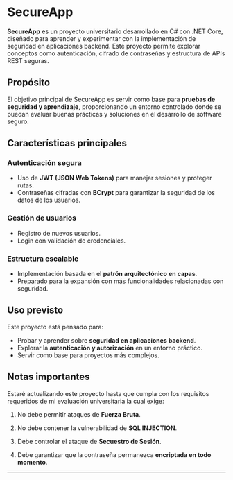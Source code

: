 # SecureApp

**SecureApp** es un proyecto universitario desarrollado en C# con .NET Core, diseñado para aprender y experimentar con la implementación de seguridad en aplicaciones backend. Este proyecto permite explorar conceptos como autenticación, cifrado de contraseñas y estructura de APIs REST seguras.

## Propósito

El objetivo principal de SecureApp es servir como base para **pruebas de seguridad y aprendizaje**, proporcionando un entorno controlado donde se puedan evaluar buenas prácticas y soluciones en el desarrollo de software seguro.

## Características principales

### Autenticación segura
- Uso de **JWT (JSON Web Tokens)** para manejar sesiones y proteger rutas.
- Contraseñas cifradas con **BCrypt** para garantizar la seguridad de los datos de los usuarios.

### Gestión de usuarios
- Registro de nuevos usuarios.
- Login con validación de credenciales.

### Estructura escalable
- Implementación basada en el **patrón arquitectónico en capas**.
- Preparado para la expansión con más funcionalidades relacionadas con seguridad.

## Uso previsto

Este proyecto está pensado para:
- Probar y aprender sobre **seguridad en aplicaciones backend**.
- Explorar la **autenticación y autorización** en un entorno práctico.
- Servir como base para proyectos más complejos.

## Notas importantes

Estaré actualizando este proyecto hasta que cumpla con los requisitos requeridos de mi evaluación universitaria la cual exige:

1. No debe permitir ataques de **Fuerza Bruta**.

2. No debe contener la vulnerabilidad de **SQL INJECTION**.

3. Debe controlar el ataque de **Secuestro de Sesión**.

4. Debe garantizar que la contraseña permanezca **encriptada en todo momento**.

---

